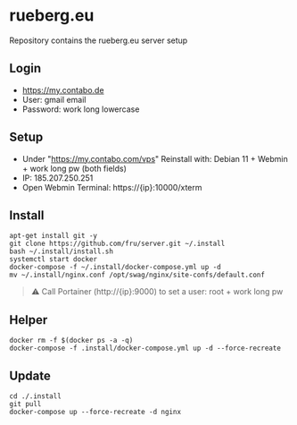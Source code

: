 # rueberg.eu 

Repository contains the rueberg.eu server setup

## Login
- https://my.contabo.de
- User: gmail email
- Password: work long lowercase

## Setup
- Under "https://my.contabo.com/vps" Reinstall with: Debian 11 + Webmin + work long pw (both fields)
- IP: 185.207.250.251
- Open Webmin Terminal: https://{ip}:10000/xterm

## Install
```
apt-get install git -y
git clone https://github.com/fru/server.git ~/.install
bash ~/.install/install.sh
systemctl start docker
docker-compose -f ~/.install/docker-compose.yml up -d
mv ~/.install/nginx.conf /opt/swag/nginx/site-confs/default.conf
```
> :warning: Call Portainer (http://{ip}:9000) to set a user: root + work long pw

## Helper
```
docker rm -f $(docker ps -a -q)
docker-compose -f .install/docker-compose.yml up -d --force-recreate
```
## Update
```
cd ./.install
git pull
docker-compose up --force-recreate -d nginx
```
